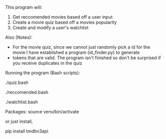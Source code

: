 This program will:

1) Get reccomended movies based off a user input
2) Create a movie quiz based off a movies popularity
3) Create and modify a user's watchlist


Also (Notes):

- For the movie quiz, since we cannot just randomly pick a id for the movie I have established a program (id_finder.py) to generate
- tokens that are valid. The program isn't finished so don't be surprised if you receive duplicates in the quiz


Running the program (Bash scripts):

./quiz.bash

./reccomended.bash

./watchlist.bash


Packages:
source venv/bin/activate

or just install,

pip install tmdbv3api
